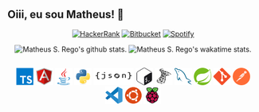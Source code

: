 ## Oiii, eu sou Matheus! 🔭

<div align="center">

[![HackerRank](https://img.shields.io/badge/-Hackerrank-2EC866?style=for-the-badge&logo=HackerRank&logoColor=white)](https://www.hackerrank.com/matheus_srego)
[![Bitbucket](https://img.shields.io/badge/Bitbucket-330F63?style=for-the-badge&logo=bitbucket&logoColor=white)](https://bitbucket.org/matheus-srego/)
[![Spotify](https://img.shields.io/badge/Spotify-1ED760?&style=for-the-badge&logo=spotify&logoColor=black)](https://open.spotify.com/user/matthew_27-br)

</div>

<div align="center">
    <img alt="Matheus S. Rego's github stats." height="165em" src="https://github-readme-stats.vercel.app/api?username=matheus-srego&theme=radical&show_icons=true"/>
    <img alt="Matheus S. Rego's wakatime stats." height="165em" src="https://github-readme-stats.vercel.app/api/top-langs/?username=matheus-srego&theme=dark&layout=compact"/>
</div>

## 

<div align="center">
    <img alt="TypeScript Icon"  width="35px" height="35px" src="./icons/typescript.svg">
    <img alt="AngularJS Icon"  width="35px" height="35px" src="./icons/angularjs.svg">
    <img alt="Java Icon"  width="35px" height="35px" src="./icons/java.svg">
    <img alt="Python Icon"  width="35px" height="35px" src="./icons/python.svg">
    <img alt="JSON Icon"  width="80px" height="35px" src="./icons/json.svg">
    <img alt="Bash Icon"  width="35px" height="35px" src="./icons/bash.svg">
    <img alt="SQL Server Icon"  width="35px" height="35px" src="./icons/microsoftsqlserver.svg">
    <img alt="MySQL Icon"  width="35px" height="35px" src="./icons/mysql.svg">
    <img alt="Spring Icon"  width="35px" height="35px" src="./icons/spring.svg">
    <img alt="Git Icon"  width="35px" height="35px" src="./icons/git.svg">
    <img alt="Postman Icon"  width="35px" height="35px" src="./icons/postman.svg">
    <img alt="VS Code Icon"  width="35px" height="35px" src="./icons/vscode.svg">
    <img alt="Ubuntu Icon"  width="35px" height="35px" src="./icons/ubuntu.svg">
    <img alt="Raspberry Pi Icon"  width="35px" height="35px" src="./icons/raspberrypi.svg">
</div>

<!--
**Math09/math09** is a ✨ _special_ ✨ repository because its `README.md` (this file) appears on your GitHub profile.
Here are some ideas to get you started:
- 🔭 I’m currently working on ...
- 🌱 I’m currently learning ...
- 👯 I’m looking to collaborate on ...
- 🤔 I’m looking for help with ...
- 💬 Ask me about ...
- 📫 How to reach me: ...
- 😄 Pronouns: ...
- ⚡ Fun fact: ...
-->
